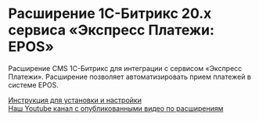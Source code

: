 ﻿# Расширение 1C-Битрикс 20.x сервиса «Экспресс Платежи: EPOS» 
<p>Расширение CMS 1C-Битрикс для интеграции с сервисом «Экспресс Платежи». Расширение позволяет автоматизировать прием платежей в системе EPOS.</p>
 <a href="https://express-pay.by/cms-extensions/1c-bitrix#erip_instruction">Инструкция для установки и настройки</a> <br/>
 <a href="https://www.youtube.com/c/express-pay-by/videos">Наш Youtube канал с опубликованными видео по расширениям</a>
